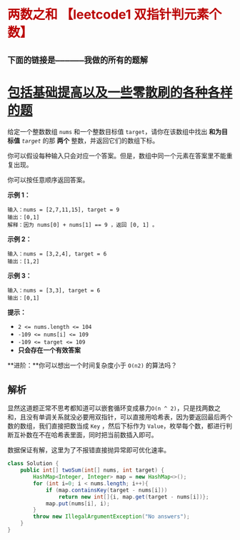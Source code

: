 # <font color="bb000">两数之和 【leetcode1 双指针判元素个数】</font>

## **`下面的链接是——————我做的所有的题解`**

# [包括基础提高以及一些零散刷的各种各样的题](https://www.acwing.com/blog/content/33005/) 

给定一个整数数组 `nums` 和一个整数目标值 `target`，请你在该数组中找出 **和为目标值** *`target`* 的那 **两个** 整数，并返回它们的数组下标。

你可以假设每种输入只会对应一个答案。但是，数组中同一个元素在答案里不能重复出现。

你可以按任意顺序返回答案。

 

**示例 1：**

```
输入：nums = [2,7,11,15], target = 9
输出：[0,1]
解释：因为 nums[0] + nums[1] == 9 ，返回 [0, 1] 。
```

**示例 2：**

```
输入：nums = [3,2,4], target = 6
输出：[1,2]
```

**示例 3：**

```
输入：nums = [3,3], target = 6
输出：[0,1]
```

 

**提示：**

- `2 <= nums.length <= 104`
- `-109 <= nums[i] <= 109`
- `-109 <= target <= 109`
- **只会存在一个有效答案**

 

**进阶：**你可以想出一个时间复杂度小于 `O(n2)` 的算法吗？



## 解析

显然这道题正常不思考都知道可以嵌套循环变成暴力`O(n ^ 2)`，只是找两数之和，且没有单调关系就没必要用双指针，可以直接用哈希表，因为要返回最后两个数的数组，我们直接把数当成 `Key` ，然后下标作为 `Value`，枚举每个数，都进行判断互补数在不在哈希表里面，同时把当前数插入即可。

数据保证有解，这里为了不报错直接抛异常即可优化速率。

```java
class Solution {
    public int[] twoSum(int[] nums, int target) {
        HashMap<Integer, Integer> map = new HashMap<>();
        for (int i=0; i < nums.length; i++){
            if (map.containsKey(target - nums[i])) 
                return new int[]{i, map.get(target - nums[i])};
            map.put(nums[i], i);
        }
        throw new IllegalArgumentException("No answers");
    }
}
```



